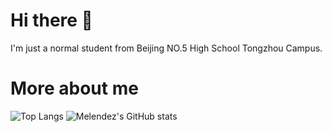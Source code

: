 # Hi there 👋
I'm just a normal student from Beijing NO.5 High School Tongzhou Campus.
# More about me
![Top Langs](https://github-readme-stats.vercel.app/api/top-langs/?username=Melendez1209&layout=compact&theme=algolia)
![Melendez's GitHub stats](https://github-readme-stats.vercel.app/api?username=Melendez1209&theme=algolia&show_icons=true)
